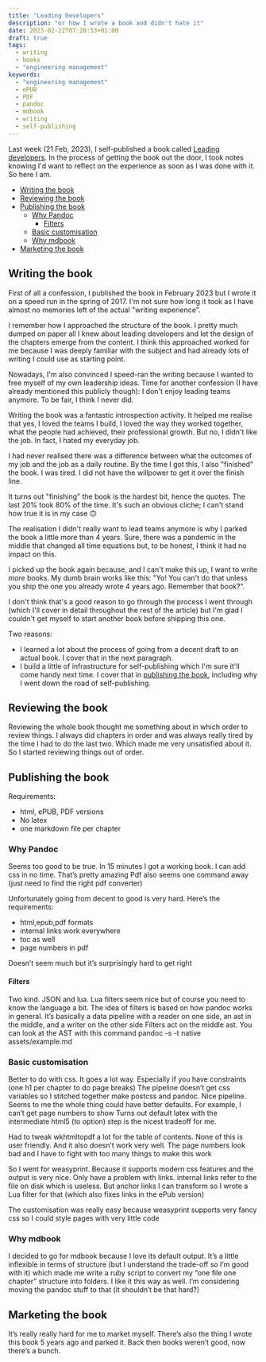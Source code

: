 ```yaml
---
title: "Leading Developers"
description: "or how I wrote a book and didn't hate it"
date: 2023-02-22T07:20:53+01:00
draft: true
tags:
  - writing
  - books
  - "engineering management"
keywords:
  - "engineering management"
  - ePUB
  - PDF
  - pandoc
  - mdbook
  - writing
  - self-publishing
---
```


Last week (21 Feb, 2023), I self-published a book called [Leading
developers](https://leadthe.dev). In the process of getting the book out the
door, I took notes knowing I'd want to reflect on the experience as soon as I
was done with it. So here I am.

- [Writing the book](#writing-the-book)
- [Reviewing the book](#reviewing-the-book)
- [Publishing the book](#publishing-the-book)
  - [Why Pandoc](#why-pandoc)
    - [Filters](#filters)
  - [Basic customisation](#basic-customisation)
  - [Why mdbook](#why-mdbook)
- [Marketing the book](#marketing-the-book)

## Writing the book

First of all a confession, I published the book in February 2023 but I wrote it
on a speed run in the spring of 2017. I'm not sure how long it took as I have
almost no memories left of the actual "writing experience".

I remember how I approached the structure of the book. I pretty much dumped on
paper all I knew about leading developers and let the design of the chapters
emerge from the content. I think this approached worked for me because I was
deeply familiar with the subject and had already lots of writing I could use as
starting point.

Nowadays, I'm also convinced I speed-ran the writing because I wanted to free
myself of my own leadership ideas. Time for another confession (I have already
mentioned this publicly though): I don't enjoy leading teams anymore. To be
fair, I think I never did.

Writing the book was a fantastic introspection activity. It helped me realise
that yes, I loved the teams I build, I loved the way they worked together, what
the people had achieved, their professional growth. But no, I didn't like the
job. In fact, I hated my everyday job.

I had never realised there was a difference between what the outcomes of my job
and the job as a daily routine. By the time I got this, I also "finished" the
book. I was tired. I did not have the willpower to get it over the finish line.

It turns out "finishing" the book is the hardest bit, hence the quotes. The last
20% took 80% of the time. It's such an obvious cliche; I can't stand how true it
is in my case 🙃

The realisation I didn't really want to lead teams anymore is why I parked the
book a little more than 4 years. Sure, there was a pandemic in the middle that
changed all time equations but, to be honest, I think it had no impact on this.

I picked up the book again because, and I can't make this up, I want to write
_more_ books. My dumb brain works like this: "Yo! You can't do that unless you
ship the one you already wrote 4 years ago. Remember that book?".

I don't think that's a good reason to go through the process I went through
(which I'll cover in detail throughout the rest of the article) but I'm glad I
couldn't get myself to start another book before shipping this one.

Two reasons:

- I learned a lot about the process of going from a decent draft to an actual
  book. I cover that in the next paragraph.
- I build a little of infrastructure for self-publishing which I'm sure it'll
  come handy next time. I cover that in [publishing the
  book](#publishing-the-book), including why I went down the road of
  self-publishing.


## Reviewing the book

Reviewing the whole book thought me something about in which order to review
things. I always did chapters in order and was always really tired by the time I
had to do the last two. Which made me very unsatisfied about it. So I started
reviewing things out of order.

## Publishing the book

Requirements:

- html, ePUB, PDF versions
- No latex
- one markdown file per chapter

### Why Pandoc

Seems too good to be true. In 15 minutes I got a working book.
I can add css in no time. That’s pretty amazing
Pdf also seems one command away (just need to find the right pdf converter)

Unfortunately going from decent to good is very hard.
Here’s the requirements:

- html,epub,pdf formats
- internal links work everywhere
- toc as well
- page numbers in pdf

Doesn’t seem much but it’s surprisingly hard to get right

#### Filters

Two kind. JSON and lua. Lua filters seem nice but of course you need to know the
language a bit. The idea of filters is based on how pandoc works in general.
It’s basically a data pipeline with a reader on one side, an ast in the middle,
and a writer on the other side Filters act on the middle ast. You can look at
the AST with this command pandoc -s -t native assets/example.md

### Basic customisation

Better to do with css. It goes a lot way. Especially if you have constraints
(one h1 per chapter to do page breaks) The pipeline doesn’t get css variables so
I stitched together make postcss and pandoc. Nice pipeline. Seems to me the
whole thing could have better defaults. For example, I can’t get page numbers to
show Turns out default latex with the intermediate html5 (to option) step is the
nicest tradeoff for me.

Had to tweak wkhtmltopdf a lot for the table of contents. None of this is user
friendly. And it also doesn’t work very well. The page numbers look bad and I
have to fight with too many things to make this work

So I went for weasyprint. Because it supports modern css features and the output
is very nice. Only have a problem with links. internal links refer to the file
on disk which is useless. But anchor links I can transform so I wrote a Lua
filter for that (which also fixes links in the ePub version)

The customisation was really easy because weasyprint supports very fancy css so
I could style pages with very little code

### Why mdbook

I decided to go for mdbook because I love its default output. It’s a little
inflexible in terms of structure (but I understand the trade-off so I’m good with
it) which made me write a ruby script to convert my “one file one chapter”
structure into folders. I like it this way as well. I’m considering moving the
pandoc stuff to that (it shouldn’t be that hard?)

## Marketing the book

It’s really really hard for me to market myself. There’s also the thing I wrote
this book 5 years ago and parked it. Back then books weren’t good, now there’s a
bunch.
